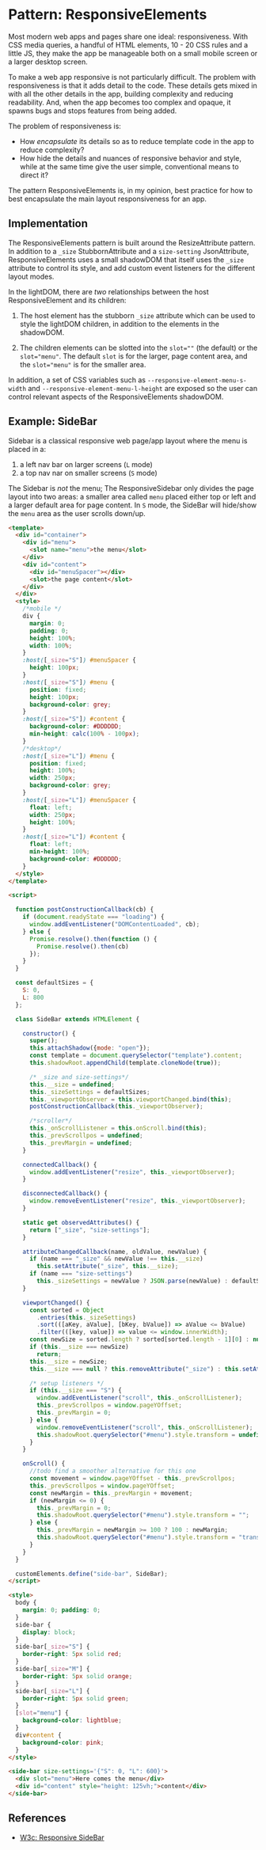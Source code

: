 # Pattern: ResponsiveElements

Most modern web apps and pages share one ideal: responsiveness. With CSS media queries, a handful of HTML elements, 10 - 20 CSS rules and a little JS, they make the app be manageable both on a small mobile screen or a larger desktop screen.

To make a web app responsive is not particularly difficult. The problem with responsiveness is that it adds detail to the code. These details gets mixed in with all the other details in the app, building complexity and reducing readability. And, when the app becomes too complex and opaque, it spawns bugs and stops features from being added.

The problem of responsiveness is:
 * How *encapsulate* its details so as to reduce template code in the app to reduce complexity?
 * How hide the details and nuances of responsive behavior and style, while at the same time give the user simple, conventional means to direct it?

The pattern ResponsiveElements is, in my opinion, best practice for how to best encapsulate the main layout responsiveness for an app. 

## Implementation

The ResponsiveElements pattern is built around the ResizeAttribute pattern. In addition to a `_size` StubbornAttribute and a `size-setting` JsonAttribute, ResponsiveElements uses a small shadowDOM that itself uses the `_size` attribute to control its style, and add custom event listeners for the different layout modes.

In the lightDOM, there are *two* relationships between the host ResponsiveElement and its children:

1. The host element has the stubborn `_size` attribute which can be used to style the lightDOM children, in addition to the elements in the shadowDOM.

2. The children elements can be slotted into the `slot=""` (the default) or the `slot="menu"`. The default `slot` is for the larger, page content area, and the `slot="menu"` is for the smaller area.
   
In addition, a set of CSS variables such as `--responsive-element-menu-s-width` and `--responsive-element-menu-l-height` are exposed so the user can control relevant aspects of the ResponsiveElements shadowDOM.

## Example: SideBar

Sidebar is a classical responsive web page/app layout where the menu is placed in a:
 1. a left nav bar on larger screens (`L` mode)
 2. a top nav nar on smaller screens (`S` mode)

The Sidebar is *not* the menu; The ResponsiveSidebar only divides the page layout into two areas: a smaller area called `menu` placed either top or left and a larger default area for page content. In `S` mode, the SideBar will hide/show the `menu` area as the user scrolls down/up.

```html
<template>
  <div id="container">
    <div id="menu">
      <slot name="menu">the menu</slot>
    </div>
    <div id="content">
      <div id="menuSpacer"></div>
      <slot>the page content</slot>
    </div>
  </div>
  <style>
    /*mobile */
    div {
      margin: 0;
      padding: 0;
      height: 100%;
      width: 100%;
    }
    :host([_size="S"]) #menuSpacer {
      height: 100px;
    }
    :host([_size="S"]) #menu {
      position: fixed;
      height: 100px;
      background-color: grey;
    }
    :host([_size="S"]) #content {
      background-color: #DDDDDD;
      min-height: calc(100% - 100px);
    }
    /*desktop*/
    :host([_size="L"]) #menu {
      position: fixed;
      height: 100%;
      width: 250px;
      background-color: grey;
    }
    :host([_size="L"]) #menuSpacer {
      float: left;
      width: 250px;
      height: 100%;
    }
    :host([_size="L"]) #content {
      float: left;
      min-height: 100%;
      background-color: #DDDDDD;
    }
  </style>
</template>

<script>

  function postConstructionCallback(cb) {
    if (document.readyState === "loading") {
      window.addEventListener("DOMContentLoaded", cb);
    } else {
      Promise.resolve().then(function () {
        Promise.resolve().then(cb)
      });
    }
  }

  const defaultSizes = {
    S: 0,
    L: 800
  };

  class SideBar extends HTMLElement {

    constructor() {
      super();
      this.attachShadow({mode: "open"});
      const template = document.querySelector("template").content;
      this.shadowRoot.appendChild(template.cloneNode(true));

      /* _size and size-settings*/
      this.__size = undefined;
      this._sizeSettings = defaultSizes;
      this._viewportObserver = this.viewportChanged.bind(this);
      postConstructionCallback(this._viewportObserver);

      /*scroller*/
      this._onScrollListener = this.onScroll.bind(this);
      this._prevScrollpos = undefined;
      this._prevMargin = undefined;
    }

    connectedCallback() {
      window.addEventListener("resize", this._viewportObserver);
    }

    disconnectedCallback() {
      window.removeEventListener("resize", this._viewportObserver);
    }

    static get observedAttributes() {
      return ["_size", "size-settings"];
    }

    attributeChangedCallback(name, oldValue, newValue) {
      if (name === "_size" && newValue !== this.__size)
        this.setAttribute("_size", this.__size);
      if (name === "size-settings")
        this._sizeSettings = newValue ? JSON.parse(newValue) : defaultSizes;
    }

    viewportChanged() {
      const sorted = Object
        .entries(this._sizeSettings)
        .sort(([aKey, aValue], [bKey, bValue]) => aValue <= bValue)
        .filter(([key, value]) => value <= window.innerWidth);
      const newSize = sorted.length ? sorted[sorted.length - 1][0] : null;
      if (this.__size === newSize)
        return;
      this.__size = newSize;
      this.__size === null ? this.removeAttribute("_size") : this.setAttribute("_size", this.__size);

      /* setup listeners */
      if (this.__size === "S") {
        window.addEventListener("scroll", this._onScrollListener);
        this._prevScrollpos = window.pageYOffset;
        this._prevMargin = 0;
      } else {
        window.removeEventListener("scroll", this._onScrollListener);
        this.shadowRoot.querySelector("#menu").style.transform = undefined;
      }
    }

    onScroll() {
      //todo find a smoother alternative for this one
      const movement = window.pageYOffset - this._prevScrollpos;
      this._prevScrollpos = window.pageYOffset;
      const newMargin = this._prevMargin + movement;
      if (newMargin <= 0) {
        this._prevMargin = 0;
        this.shadowRoot.querySelector("#menu").style.transform = "";
      } else {
        this._prevMargin = newMargin >= 100 ? 100 : newMargin;
        this.shadowRoot.querySelector("#menu").style.transform = "translateY(-" + this._prevMargin + "px)";
      }
    }
  }

  customElements.define("side-bar", SideBar);
</script>

<style>
  body {
    margin: 0; padding: 0;
  }
  side-bar {
    display: block;
  }
  side-bar[_size="S"] {
    border-right: 5px solid red;
  }
  side-bar[_size="M"] {
    border-right: 5px solid orange;
  }
  side-bar[_size="L"] {
    border-right: 5px solid green;
  }
  [slot="menu"] {
    background-color: lightblue;
  }
  div#content {
    background-color: pink;
  }
</style>

<side-bar size-settings='{"S": 0, "L": 600}'>
  <div slot="menu">Here comes the menu</div>
  <div id="content" style="height: 125vh;">content</div>
</side-bar>
```

## References

 * [W3c: Responsive SideBar](https://www.w3schools.com/howto/howto_css_sidebar_responsive.asp)
